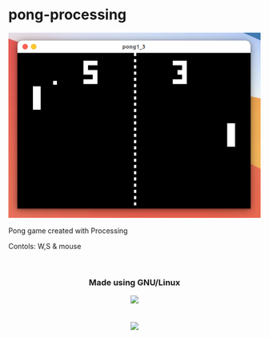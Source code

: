 # pong-processing

<img src="https://github.com/michaelkolesidis/pong-processing/blob/main/screenshots/pong-screenshot.png">

Pong game created with Processing

Contols:
W,S & mouse


<br>

<div align="center">
  <h3>Made using GNU/Linux</h3>
  <img src="https://gnulinuxgreece.github.io/gnu_linux.svg" style="width: 280px;">
</div>

<br>
<br>
                                                                   
<div align="center">
  <a href="https://endsoftwarepatents.org/innovating-without-patents"><img style="height: 120px;" src="https://static.fsf.org/nosvn/esp/logos/innovating-without-patents.svg"></a>
</div>
